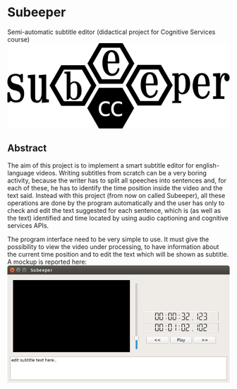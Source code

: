 # Subeeper
Semi-automatic subtitle editor (didactical project for Cognitive Services course)
![alt text](resources/logo.png?raw=true "")

## Abstract
The aim of this project is to implement a
smart subtitle editor for english-language
videos.
Writing subtitles from scratch can be a very
boring activity, because the writer has to
split all speeches into sentences and, for
each of these, he has to identify the time
position inside the video and the text said.
Instead with this project (from now on called
Subeeper), all these operations are done by
the program automatically and the user has
only to check and edit the text suggested for
each sentence, which is (as well as the text)
identified and time located by using audio
captioning and cognitive services APIs.



The program interface need to be very
simple to use. It must give the possibility to
view the video under processing, to have
information about the current time position
and to edit the text which will be shown as
subtitle. A mockup is reported here:
![alt text](resources/mockup2.png?raw=true "")
